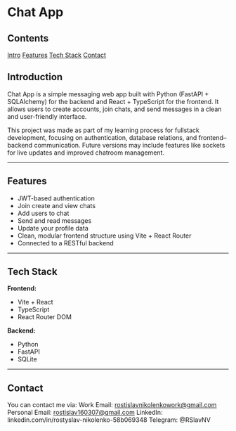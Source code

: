 # Chat App

## Contents
[Intro](#Introduction)
[Features](#Features)
[Tech Stack](#Tech-Stack)
[Contact](#Contact)

## Introduction

Chat App is a simple messaging web app built with Python (FastAPI + SQLAlchemy) for the backend and React + TypeScript for the frontend.
It allows users to create accounts, join chats, and send messages in a clean and user-friendly interface.

This project was made as part of my learning process for fullstack development, focusing on authentication, database relations, and frontend–backend communication. Future versions may include features like sockets for live updates and improved chatroom management.

---

## Features

- JWT-based authentication
- Join create and view chats
- Add users to chat
- Send and read messages
- Update your profile data
- Clean, modular frontend structure using Vite + React Router
- Connected to a RESTful backend

---

## Tech Stack

**Frontend:**
- Vite + React
- TypeScript
- React Router DOM

**Backend:**
- Python
- FastAPI
- SQLite

---

## Contact

You can contact me via:
Work Email: rostislavnikolenkowork@gmail.com
Personal Email: rostislav160307@gmail.com
LinkedIn: linkedin.com/in/rostyslav-nikolenko-58b069348
Telegram: @RSlavNV